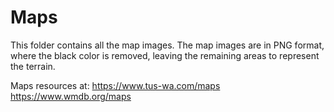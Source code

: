 # Maps

This folder contains all the map images. The map images are in PNG format, where the black color is removed, leaving the remaining areas to represent the terrain.

Maps resources at:
https://www.tus-wa.com/maps
https://www.wmdb.org/maps